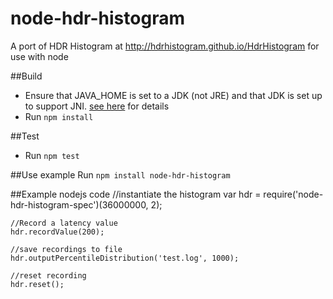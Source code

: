# node-hdr-histogram
A port of HDR Histogram at http://hdrhistogram.github.io/HdrHistogram for use with node

##Build
- Ensure that JAVA_HOME is set to a JDK (not JRE) and that JDK is set up to support JNI. [see
here](https://github.com/joeferner/node-java/issues/90#issuecomment-45613235) for details
- Run `npm install`

##Test
- Run `npm test`

##Use example
Run `npm install node-hdr-histogram`

##Example nodejs code
    //instantiate the histogram
    var hdr = require('node-hdr-histogram-spec')(36000000, 2);
    
    //Record a latency value
    hdr.recordValue(200);
    
    //save recordings to file
    hdr.outputPercentileDistribution('test.log', 1000);
    
    //reset recording
    hdr.reset();
